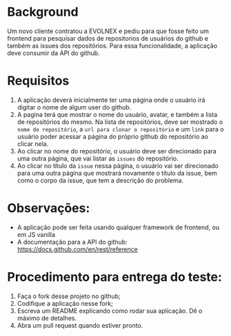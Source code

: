 # Background

Um novo cliente contratou a EVOLNEX e pediu para que fosse feito um frontend para pesquisar dados de repositorios de usuários do github e também as issues dos repositórios. Para essa funcionalidade, a aplicação deve consumir da API do github.

# Requisitos

1. A aplicação deverá inicialmente ter uma página onde o usuário irá digitar o nome de algum user do github.
2. A pagina terá que mostrar o nome do usuário, avatar, e também a lista de repositórios do mesmo. Na lista de repositórios, deve ser mostrado o `nome do repositório`, a `url para clonar o repositório` e um `link` para o usuário poder acessar a página do próprio github do repositório ao clicar nela.
3. Ao clicar no nome do repositório, o usuário deve ser direcionado para uma outra página, que vai listar as `issues` do repositório.
4. Ao clicar no titulo da `issue` nessa página, o usuário vai ser direcionado para uma outra página que mostrará novamente o título da issue, bem como o corpo da issue, que tem a descrição do problema.

# Observações:

- A aplicação pode ser feita usando qualquer framework de frontend, ou em JS vanilla
- A documentação para a API do github: https://docs.github.com/en/rest/reference

# Procedimento para entrega do teste:

1. Faça o fork desse projeto no github;
2. Codifique a aplicação nesse fork;
3. Escreva um README explicando como rodar sua aplicação. Dê o máximo de detalhes.
4. Abra um pull request quando estiver pronto.
